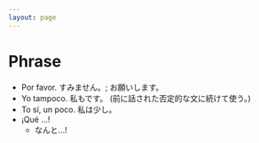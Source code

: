 ```yaml
---
layout: page
---
```


# Phrase

* Por favor.
    すみません。; お願いします。
* Yo tampoco.
    私もです。 (前に話された否定的な文に続けて使う。)
* To sí, un poco.
    私は少し。
* ¡Qué ...!
    * なんと...!
